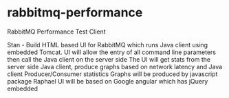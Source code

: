 rabbitmq-performance
====================

RabbitMQ Performance Test Client

Stan - Build HTML based UI for RabbitMQ which runs Java client using embedded Tomcat.
UI will allow the entry of all command line parameters then call the Java client on the server side
The UI will get stats from the server side Java client, produce graphs based on network latency and Java client Producer/Consumer statistics
Graphs will be produced by javascript package Raphael 
UI will be based on Google angular which has jQuery embedded


